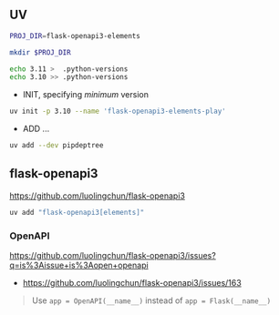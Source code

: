 ## UV

```sh
PROJ_DIR=flask-openapi3-elements

mkdir $PROJ_DIR 

echo 3.11 >  .python-versions   
echo 3.10 >> .python-versions   
```

- INIT, specifying *minimum* version 

```sh
uv init -p 3.10 --name 'flask-openapi3-elements-play'
```

- ADD ...

```sh
uv add --dev pipdeptree
```

## flask-openapi3 

https://github.com/luolingchun/flask-openapi3

```sh
uv add "flask-openapi3[elements]"
```

### OpenAPI

https://github.com/luolingchun/flask-openapi3/issues?q=is%3Aissue+is%3Aopen+openapi

- https://github.com/luolingchun/flask-openapi3/issues/163

> Use `app = OpenAPI(__name__)` instead of `app = Flask(__name__)`
